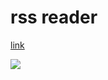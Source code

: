 <h1>rss reader</h1>
<p>
<a href="https://codeclimate.com/github/skepto77/frontend-project-lvl3/maintainability">link</a>

<a href="https://travis-ci.com/skepto77/frontend-project-lvl3"><img src="https://travis-ci.com/skepto77/frontend-project-lvl3.svg?branch=master"></a>
</p>

<h2> </h2>
